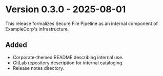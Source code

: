 # Version 0.3.0 - 2025-08-01

This release formalizes Secure File Pipeline as an internal component of ExampleCorp's infrastructure.

## Added
- Corporate-themed README describing internal use.
- GitLab repository description for internal cataloging.
- Release notes directory.
